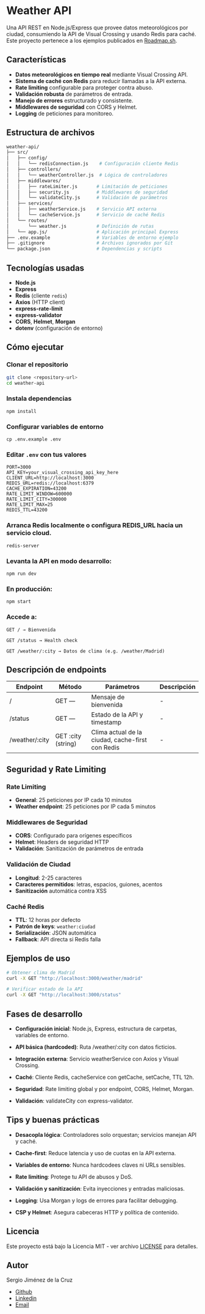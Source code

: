 # Weather API

Una API REST en Node.js/Express que provee datos meteorológicos por ciudad, consumiendo la API de Visual Crossing y usando Redis para caché.
Este proyecto pertenece a los ejemplos publicados en [Roadmap.sh](https://roadmap.sh/projects/weather-api-wrapper-service).

## Características

- **Datos meteorológicos en tiempo real** mediante Visual Crossing API.
- **Sistema de caché con Redis** para reducir llamadas a la API externa.
- **Rate limiting** configurable para proteger contra abuso.
- **Validación robusta** de parámetros de entrada.
- **Manejo de errores** estructurado y consistente.
- **Middlewares de seguridad** con CORS y Helmet.
- **Logging** de peticiones para monitoreo.

## Estructura de archivos

```bash
weather-api/
├── src/
│   ├── config/
│   │   └── redisConnection.js    # Configuración cliente Redis
│   ├── controllers/
│   │   └── weatherController.js  # Lógica de controladores
│   ├── middlewares/
│   │   ├── rateLimiter.js       # Limitación de peticiones
│   │   ├── security.js          # Middlewares de seguridad
│   │   └── validateCity.js      # Validación de parámetros
│   ├── services/
│   │   ├── weatherService.js    # Servicio API externa
│   │   └── cacheService.js      # Servicio de caché Redis
│   └── routes/
│       └── weather.js           # Definición de rutas
│   └── app.js/                  # Aplicación principal Express
├── .env.example                 # Variables de entorno ejemplo
├── .gitignore                   # Archivos ignorados por Git
└── package.json                 # Dependencias y scripts
```

## Tecnologías usadas

- **Node.js**  
- **Express**  
- **Redis** (cliente `redis`)  
- **Axios** (HTTP client)  
- **express-rate-limit**  
- **express-validator**  
- **CORS**, **Helmet**, **Morgan**  
- **dotenv** (configuración de entorno)  

## Cómo ejecutar

### Clonar el repositorio

```bash
git clone <repository-url>
cd weather-api
```

### Instala dependencias

`npm install`

### Configurar variables de entorno

`cp .env.example .env`

### Editar `.env` con tus valores

```env
PORT=3000
API_KEY=your_visual_crossing_api_key_here
CLIENT_URL=http://localhost:3000
REDIS_URL=redis://localhost:6379
CACHE_EXPIRATION=43200
RATE_LIMIT_WINDOW=600000
RATE_LIMIT_CITY=300000
RATE_LIMIT_MAX=25
REDIS_TTL=43200
```

### Arranca Redis localmente o configura REDIS_URL hacia un servicio cloud.

`redis-server`

### Levanta la API en modo desarrollo:

`npm run dev`

### En producción:

`npm start`

### Accede a:

`GET / → Bienvenida`

`GET /status → Health check`

`GET /weather/:city → Datos de clima (e.g. /weather/Madrid)`

## Descripción de endpoints

| Endpoint	| Método	| Parámetros	| Descripción	|
| ----------| ----------|---------------|---------------|
| /	| GET	—	| Mensaje de bienvenida| - | - |
| /status	| GET	—	| Estado de la API y timestamp | - | - |
| /weather/:city	|  GET	:city (string)	| Clima actual de la ciudad, cache-first con Redis | - | - |

## Seguridad y Rate Limiting

### Rate Limiting

- **General**: 25 peticiones por IP cada 10 minutos
- **Weather endpoint**: 25 peticiones por IP cada 5 minutos

### Middlewares de Seguridad

- **CORS**: Configurado para orígenes específicos
- **Helmet**: Headers de seguridad HTTP
- **Validación**: Sanitización de parámetros de entrada

### Validación de Ciudad

- **Longitud**: 2-25 caracteres
- **Caracteres permitidos**: letras, espacios, guiones, acentos
- **Sanitización** automática contra XSS

### Caché Redis

- **TTL**: 12 horas por defecto
- **Patrón de keys**: `weather:ciudad`
- **Serialización**: JSON automática
- **Fallback**: API directa si Redis falla

## Ejemplos de uso

```bash
# Obtener clima de Madrid
curl -X GET "http://localhost:3000/weather/madrid"

# Verificar estado de la API
curl -X GET "http://localhost:3000/status"
```

## Fases de desarrollo

- **Configuración inicial**: Node.js, Express, estructura de carpetas, variables de entorno.

- **API básica (hardcoded)**: Ruta /weather/:city con datos ficticios.

- **Integración externa**: Servicio weatherService con Axios y Visual Crossing.

- **Caché**: Cliente Redis, cacheService con getCache, setCache, TTL 12h.

- **Seguridad**: Rate limiting global y por endpoint, CORS, Helmet, Morgan.

- **Validación**: validateCity con express-validator.

## Tips y buenas prácticas

- **Desacopla lógica**: Controladores solo orquestan; servicios manejan API y caché.

- **Cache-first**: Reduce latencia y uso de cuotas en la API externa.

- **Variables de entorno**: Nunca hardcodees claves ni URLs sensibles.

- **Rate limiting**: Protege tu API de abusos y DoS.

- **Validación y sanitización**: Evita inyecciones y entradas maliciosas.

- **Logging**: Usa Morgan y logs de errores para facilitar debugging.

- **CSP y Helmet**: Asegura cabeceras HTTP y política de contenido.

## Licencia

Este proyecto está bajo la Licencia MIT - ver archivo [LICENSE](./LICENSE) para detalles.

##  Autor

Sergio Jiménez de la Cruz

- [Github](https://github.com/DjSurgeon)
- [Linkedin](https://www.linkedin.com/in/sergiojimenez42dev/)
- [Email](djsurgeon83@gmail.com)
